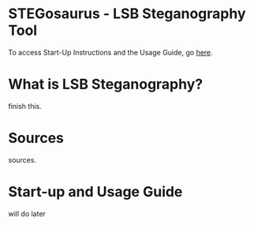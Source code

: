 # STEGosaurus - LSB Steganography Tool

To access Start-Up Instructions and the Usage Guide, go [here](https://github.com/ChrisMikhail/STEGosaurus?tab=readme-ov-file#start-up-and-usage-guide).

# What is LSB Steganography? 
finish this.

# Sources
sources.

# Start-up and Usage Guide
will do later
